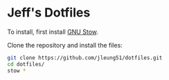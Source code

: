 # Jeff's Dotfiles

To install, first install [GNU Stow](https://www.gnu.org/software/stow).

Clone the repository and install the files:
```bash
git clone https://github.com/jleung51/dotfiles.git
cd dotfiles/
stow *
```

